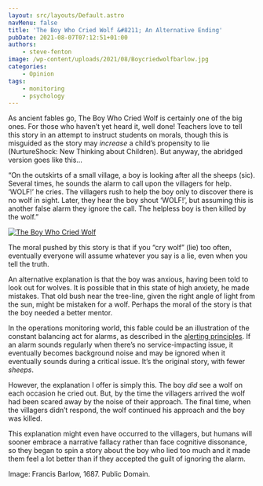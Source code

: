 ```yaml
---
layout: src/layouts/Default.astro
navMenu: false
title: 'The Boy Who Cried Wolf &#8211; An Alternative Ending'
pubDate: 2021-08-07T07:12:51+01:00
authors:
    - steve-fenton
image: /wp-content/uploads/2021/08/Boycriedwolfbarlow.jpg
categories:
    - Opinion
tags:
    - monitoring
    - psychology
---
```


As ancient fables go, The Boy Who Cried Wolf is certainly one of the big ones. For those who haven’t yet heard it, well done! Teachers love to tell this story in an attempt to instruct students on morals, though this is misguided as the story may *increase* a child’s propensity to lie (NurtureShock: New Thinking about Children). But anyway, the abridged version goes like this…

“On the outskirts of a small village, a boy is looking after all the sheeps (sic). Several times, he sounds the alarm to call upon the villagers for help. ‘WOLF!’ he cries. The villagers rush to help the boy only to discover there is no wolf in sight. Later, they hear the boy shout ‘WOLF!’, but assuming this is another false alarm they ignore the call. The helpless boy is then killed by the wolf.”

[![The Boy Who Cried Wolf](/img/2021/08/Boycriedwolfbarlow.jpg)](/2021/08/the-boy-who-cried-wolf-an-alternative-ending/boycriedwolfbarlow/)

The moral pushed by this story is that if you “cry wolf” (lie) too often, eventually everyone will assume whatever you say is a lie, even when you tell the truth.

An alternative explanation is that the boy was anxious, having been told to look out for wolves. It is possible that in this state of high anxiety, he made mistakes. That old bush near the tree-line, given the right angle of light from the sun, might be mistaken for a wolf. Perhaps the moral of the story is that the boy needed a better mentor.

In the operations monitoring world, this fable could be an illustration of the constant balancing act for alarms, as described in the [alerting principles](/2017/11/the-alerting-principles/). If an alarm sounds regularly when there’s no service-impacting issue, it eventually becomes background noise and may be ignored when it eventually sounds during a critical issue. It’s the original story, with fewer *sheeps*.

However, the explanation I offer is simply this. The boy *did* see a wolf on each occasion he cried out. But, by the time the villagers arrived the wolf had been scared away by the noise of their approach. The final time, when the villagers didn’t respond, the wolf continued his approach and the boy was killed.

This explanation might even have occurred to the villagers, but humans will sooner embrace a narrative fallacy rather than face cognitive dissonance, so they began to spin a story about the boy who lied too much and it made them feel a lot better than if they accepted the guilt of ignoring the alarm.

Image: Francis Barlow, 1687. Public Domain.